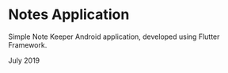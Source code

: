 # Notes Application

Simple Note Keeper Android application, developed using Flutter Framework.

July 2019

